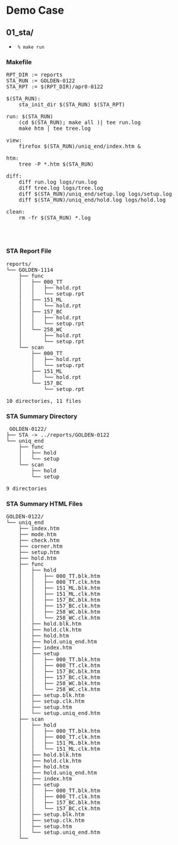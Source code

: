 # Demo Case

## 01_sta/

+ <code> % make run </code>

### Makefile
<pre>
RPT_DIR := reports
STA_RUN := GOLDEN-0122
STA_RPT := $(RPT_DIR)/apr0-0122

$(STA_RUN):
	sta_init_dir $(STA_RUN) $(STA_RPT)

run: $(STA_RUN)
	(cd $(STA_RUN); make all )| tee run.log
	make htm | tee tree.log

view:
	firefox $(STA_RUN)/uniq_end/index.htm &

htm:
	tree -P *.htm $(STA_RUN) 

diff:
	diff run.log logs/run.log 
	diff tree.log logs/tree.log 
	diff $(STA_RUN)/uniq_end/setup.log logs/setup.log
	diff $(STA_RUN)/uniq_end/hold.log logs/hold.log

clean:
	rm -fr $(STA_RUN) *.log



</pre>

### STA Report File
<pre>
reports/
└── GOLDEN-1114
    ├── func
    │   ├── 000_TT
    │   │   ├── hold.rpt
    │   │   └── setup.rpt
    │   ├── 151_ML
    │   │   └── hold.rpt
    │   ├── 157_BC
    │   │   ├── hold.rpt
    │   │   └── setup.rpt
    │   └── 258_WC
    │       ├── hold.rpt
    │       └── setup.rpt
    └── scan
        ├── 000_TT
        │   ├── hold.rpt
        │   └── setup.rpt
        ├── 151_ML
        │   └── hold.rpt
        └── 157_BC
            └── setup.rpt

10 directories, 11 files
</pre>

### STA Summary Directory
<pre>
 GOLDEN-0122/
├── STA -> ../reports/GOLDEN-0122
└── uniq_end
    ├── func
    │   ├── hold
    │   └── setup
    └── scan
        ├── hold
        └── setup

9 directories
</pre>

### STA Summary HTML Files

<pre>
GOLDEN-0122/
└── uniq_end
    ├── index.htm
    ├── mode.htm
    ├── check.htm
    ├── corner.htm
    ├── setup.htm
    ├── hold.htm
    ├── func
    │   ├── hold
    │   │   ├── 000_TT.blk.htm
    │   │   ├── 000_TT.clk.htm
    │   │   ├── 151_ML.blk.htm
    │   │   ├── 151_ML.clk.htm
    │   │   ├── 157_BC.blk.htm
    │   │   ├── 157_BC.clk.htm
    │   │   ├── 258_WC.blk.htm
    │   │   └── 258_WC.clk.htm
    │   ├── hold.blk.htm
    │   ├── hold.clk.htm
    │   ├── hold.htm
    │   ├── hold.uniq_end.htm
    │   ├── index.htm
    │   ├── setup
    │   │   ├── 000_TT.blk.htm
    │   │   ├── 000_TT.clk.htm
    │   │   ├── 157_BC.blk.htm
    │   │   ├── 157_BC.clk.htm
    │   │   ├── 258_WC.blk.htm
    │   │   └── 258_WC.clk.htm
    │   ├── setup.blk.htm
    │   ├── setup.clk.htm
    │   ├── setup.htm
    │   └── setup.uniq_end.htm
    ├── scan
    │   ├── hold
    │   │   ├── 000_TT.blk.htm
    │   │   ├── 000_TT.clk.htm
    │   │   ├── 151_ML.blk.htm
    │   │   └── 151_ML.clk.htm
    │   ├── hold.blk.htm
    │   ├── hold.clk.htm
    │   ├── hold.htm
    │   ├── hold.uniq_end.htm
    │   ├── index.htm
    │   ├── setup
    │   │   ├── 000_TT.blk.htm
    │   │   ├── 000_TT.clk.htm
    │   │   ├── 157_BC.blk.htm
    │   │   └── 157_BC.clk.htm
    │   ├── setup.blk.htm
    │   ├── setup.clk.htm
    │   ├── setup.htm
    │   └── setup.uniq_end.htm
    └── 

</pre>
